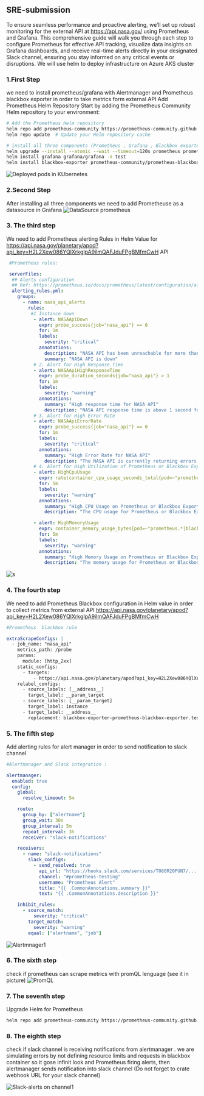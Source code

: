 ## SRE-submission
To ensure seamless performance and proactive alerting, we’ll set up robust monitoring for the external API at https://api.nasa.gov/ using Prometheus and Grafana. This comprehensive guide will walk you through each step to configure Prometheus for effective API tracking, visualize data insights on Grafana dashboards, and receive real-time alerts directly in your designated Slack channel, ensuring you stay informed on any critical events or disruptions. We will use helm to deploy infrastructure on Azure AKS cluster

### 1.First Step 
we need to install prometheus/grafana with Alertmanager and Prometheus blackbox exporter in order to take metrics form external API
Add Prometheus Helm Repository
Start by adding the Prometheus Community Helm repository to your environment:

```bash
# Add the Prometheus Helm repository
helm repo add prometheus-community https://prometheus-community.github.io/helm-charts
helm repo update  # Update your Helm repository cache

# install all three components (Prometheus , Grafana , Blackbox exporter)
helm upgrade --install --atomic --wait --timeout=120s prometheus prometheus-community/prometheus -n test -f values.yaml
helm install grafana grafana/grafana -n test
helm install blackbox-exporter prometheus-community/prometheus-blackbox-exporter --namespace test 
```

![Deployed pods in KUbernetes](https://github.com/user-attachments/assets/6f840941-d25b-4d80-9021-1b9265138cfe)


### 2.Second Step
After installing all three components we need to add Prometheuse as a datasource in Grafana
![DataSource prometheus](https://github.com/user-attachments/assets/68ca9056-9025-4857-9bf3-43d4925eb1e5)

### 3. The third step
We need to add Prometheus alerting Rules in Helm Value for https://api.nasa.gov/planetary/apod?api_key=H2L2Xew086YQlXrkgIpA9ilmQAFJduFPgBMfmCwH API
```yaml
 #Prometheus rules:

 serverFiles:
  ## Alerts configuration
  ## Ref: https://prometheus.io/docs/prometheus/latest/configuration/alerting_rules/
  alerting_rules.yml:
    groups:
      - name: nasa_api_alerts
        rules:
         #1 Instance down 
          - alert: NASAApiDown
            expr: probe_success{job="nasa_api"} == 0
            for: 1m
            labels:
              severity: "critical"
            annotations:
              description: "NASA API has been unreachable for more than 1 minutes."
              summary: "NASA API is down"
          # 2. Alert for High Response Time
          - alert: NASAApiHighResponseTime
            expr: probe_duration_seconds{job="nasa_api"} > 1
            for: 1m
            labels:
              severity: "warning"
            annotations:
              summary: "High response time for NASA API"
              description: "NASA API response time is above 1 second for more than 1 minutes."
          # 3. Alert for High Error Rate
          - alert: NASAApiErrorRate
            expr: probe_success{job="nasa_api"} == 0
            for: 1m
            labels:
              severity: "critical"
            annotations:
              summary: "High Error Rate for NASA API"
              description: "The NASA API is currently returning errors. It has been unreachable for more than 1 minute."
          # 4. Alert for High Utilization of Prometheus or Blackbox Exporter (as proxy)
          - alert: HighCpuUsage
            expr: rate(container_cpu_usage_seconds_total{pod=~"prometheus.*|blackbox-exporter.*"}[1m]) > 0.8
            for: 1m
            labels:
              severity: "warning"
            annotations:
              summary: "High CPU Usage on Prometheus or Blackbox Exporter"
              description: "The CPU usage for Prometheus or Blackbox Exporter is above 80% for more than 1 minutes."

          - alert: HighMemoryUsage
            expr: container_memory_usage_bytes{pod=~"prometheus.*|blackbox-exporter.*"} / container_spec_memory_limit_bytes{pod=~"prometheus.*|blackbox-exporter.*"} > 0.8
            for: 5m
            labels:
              severity: "warning"
            annotations:
              summary: "High Memory Usage on Prometheus or Blackbox Exporter"
              description: "The memory usage for Prometheus or Blackbox Exporter is above 80% for more than 5 minutes."
```

![s](https://github.com/user-attachments/assets/32b5ce14-0a0d-4cdd-95e2-809a0574f4ea)

### 4. The fourth step
We need to add Prometheus Blackbox configuration in Helm value  in order to collect metrics from external API https://api.nasa.gov/planetary/apod?api_key=H2L2Xew086YQlXrkgIpA9ilmQAFJduFPgBMfmCwH
```yaml
#Prometheus  blackbox rule

extraScrapeConfigs: |
  - job_name: "nasa_api"
    metrics_path: /probe
    params:
      module: [http_2xx]
    static_configs:
      - targets:
          - https://api.nasa.gov/planetary/apod?api_key=H2L2Xew086YQlXrkgIpA9ilmQAFJduFPgBMfmCwH
    relabel_configs:
      - source_labels: [__address__]
        target_label: __param_target
      - source_labels: [__param_target]
        target_label: instance
      - target_label: __address__
        replacement: blackbox-exporter-prometheus-blackbox-exporter.test.svc.cluster.local:9115
```
### 5. The fifth step
Add alerting rules for alert manager in order to send notification to slack channel 
```yaml
#Alertmanager and Slack integration :

alertmanager:
  enabled: true
  config:
    global:
      resolve_timeout: 5m

    route:
      group_by: ["alertname"]
      group_wait: 30s
      group_interval: 5m
      repeat_interval: 3h
      receiver: "slack-notifications"

    receivers:
      - name: "slack-notifications"
        slack_configs:
          - send_resolved: true
            api_url: "https://hooks.slack.com/services/T080R20PUN7/...." (slack webhook is covered)
            channel: "#prometheus-testing"
            username: "Prometheus Alert"
            title: "{{ .CommonAnnotations.summary }}"
            text: "{{ .CommonAnnotations.description }}"

    inhibit_rules:
      - source_match:
          severity: "critical"
        target_match:
          severity: "warning"
        equal: ["alertname", "job"]
```
![Alertmnager1](https://github.com/user-attachments/assets/44d6a84a-4bad-4729-8ab0-5871bcf2ec19)

### 6. The sixth step
check if prometheus can scrape metrics with promQL lenguage (see it in picture)
![PromQL](https://github.com/user-attachments/assets/3cce6989-4069-4369-ae78-9e1bbbb3a4ef)


### 7. The seventh step
Upgrade Helm for Prometheus 
```bash
helm repo add prometheus-community https://prometheus-community.github.io/helm-charts
```

### 8. The eighth step
check if slack channel is receiving notifications from alertmanager . we are simulating errors by not defining resource limits and requests in blackbox container so it gose  infinit look and Prometheus firing alerts, then alertmanager sends notification into slack channel  (Do not forget to crate webhook URL for your slack channel)

![Slack-alerts on channel1](https://github.com/user-attachments/assets/8b754b44-5583-41ae-9aef-656a7e237cb5)







